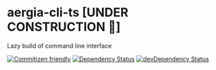 # aergia-cli-ts [UNDER CONSTRUCTION :hammer:]

Lazy build of command line interface

[![Commitizen friendly](https://img.shields.io/badge/commitizen-friendly-brightgreen.svg)](http://commitizen.github.io/cz-cli/)
[![Dependency Status](https://david-dm.org/plastikfan/aergia-cli-ts.svg)](https://david-dm.org/plastikfan/aergia-cli-ts)
[![devDependency Status](https://david-dm.org/plastikfan/aergia-cli-ts/dev-status.svg)](https://david-dm.org/plastikfan/aergia-cli-ts#info=devDependencies)
